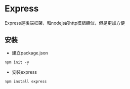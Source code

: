 # Express

Express是後端框架，和nodejs的http模組類似，但是更加方便

## 安裝

- 建立package.json
```
npm init -y
```

- 安裝express
```
npm install express
```